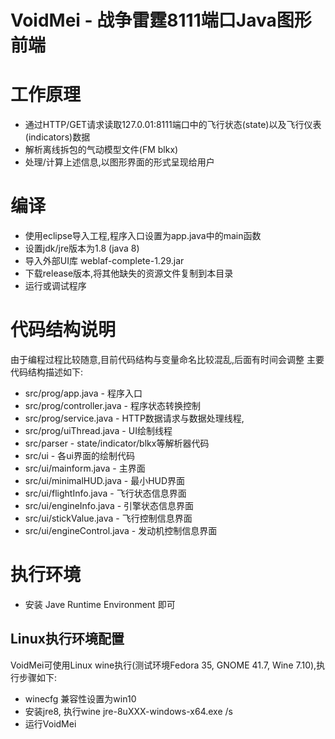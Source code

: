 # VoidMei - 战争雷霆8111端口Java图形前端

# 工作原理
- 通过HTTP/GET请求读取127.0.01:8111端口中的飞行状态(state)以及飞行仪表(indicators)数据
- 解析离线拆包的气动模型文件(FM blkx)
- 处理/计算上述信息,以图形界面的形式呈现给用户

# 编译
- 使用eclipse导入工程,程序入口设置为app.java中的main函数
- 设置jdk/jre版本为1.8 (java 8)
- 导入外部UI库 weblaf-complete-1.29.jar
- 下载release版本,将其他缺失的资源文件复制到本目录
- 运行或调试程序

# 代码结构说明
由于编程过程比较随意,目前代码结构与变量命名比较混乱,后面有时间会调整
主要代码结构描述如下:
- src/prog/app.java - 程序入口
- src/prog/controller.java - 程序状态转换控制
- src/prog/service.java - HTTP数据请求与数据处理线程,
- src/prog/uiThread.java - UI绘制线程
- src/parser - state/indicator/blkx等解析器代码
- src/ui - 各ui界面的绘制代码
- src/ui/mainform.java - 主界面
- src/ui/minimalHUD.java - 最小HUD界面
- src/ui/flightInfo.java - 飞行状态信息界面
- src/ui/engineInfo.java - 引擎状态信息界面
- src/ui/stickValue.java - 飞行控制信息界面
- src/ui/engineControl.java - 发动机控制信息界面

# 执行环境
- 安装 Jave Runtime Environment 即可
## Linux执行环境配置 
VoidMei可使用Linux wine执行(测试环境Fedora 35, GNOME 41.7, Wine 7.10),执行步骤如下: 
- winecfg 兼容性设置为win10 
- 安装jre8, 执行wine jre-8uXXX-windows-x64.exe /s
- 运行VoidMei
